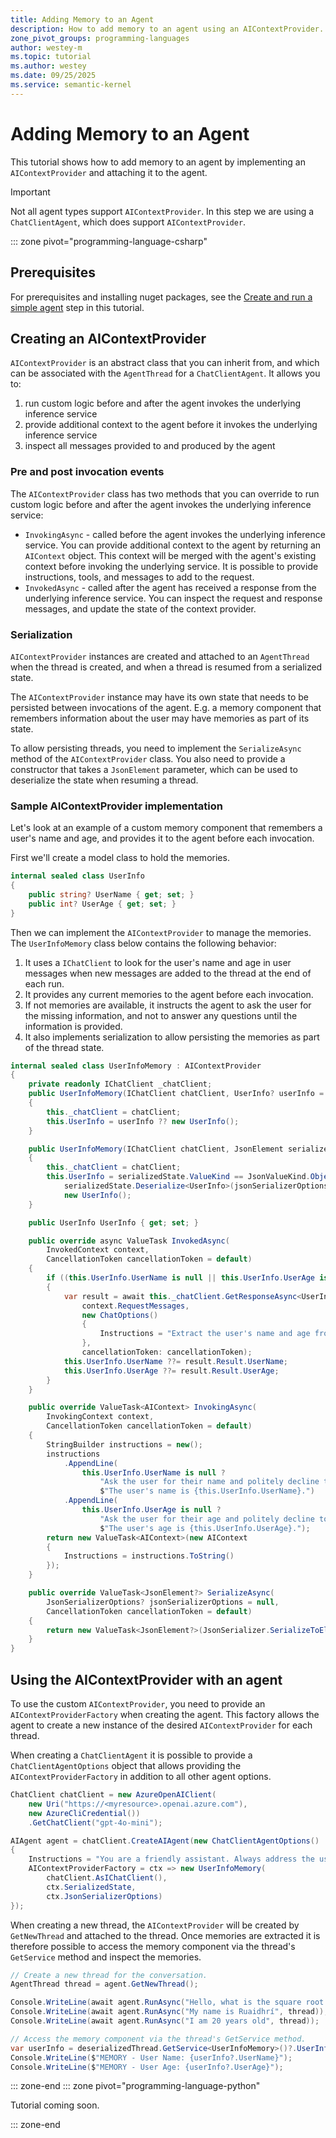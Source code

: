 ```yaml
---
title: Adding Memory to an Agent
description: How to add memory to an agent using an AIContextProvider.
zone_pivot_groups: programming-languages
author: westey-m
ms.topic: tutorial
ms.author: westey
ms.date: 09/25/2025
ms.service: semantic-kernel
---
```


# Adding Memory to an Agent

This tutorial shows how to add memory to an agent by implementing an `AIContextProvider` and attaching it to the agent.

> [!IMPORTANT]
> Not all agent types support `AIContextProvider`. In this step we are using a `ChatClientAgent`, which does support `AIContextProvider`.

::: zone pivot="programming-language-csharp"

## Prerequisites

For prerequisites and installing nuget packages, see the [Create and run a simple agent](./run-agent.md) step in this tutorial.

## Creating an AIContextProvider

`AIContextProvider` is an abstract class that you can inherit from, and which can be associated with the `AgentThread` for a `ChatClientAgent`.
It allows you to:

1. run custom logic before and after the agent invokes the underlying inference service
1. provide additional context to the agent before it invokes the underlying inference service
1. inspect all messages provided to and produced by the agent

### Pre and post invocation events

The `AIContextProvider` class has two methods that you can override to run custom logic before and after the agent invokes the underlying inference service:

- `InvokingAsync` - called before the agent invokes the underlying inference service. You can provide additional context to the agent by returning an `AIContext` object. This context will be merged with the agent's existing context before invoking the underlying service. It is possible to provide instructions, tools, and messages to add to the request.
- `InvokedAsync` - called after the agent has received a response from the underlying inference service. You can inspect the request and response messages, and update the state of the context provider.

### Serialization

`AIContextProvider` instances are created and attached to an `AgentThread` when the thread is created, and when a thread is resumed from a serialized state.

The `AIContextProvider` instance may have its own state that needs to be persisted between invocations of the agent. E.g. a memory component that remembers information about the user may have memories as part of its state.

To allow persisting threads, you need to implement the `SerializeAsync` method of the `AIContextProvider` class. You also need to provide a constructor that takes a `JsonElement` parameter, which can be used to deserialize the state when resuming a thread.

### Sample AIContextProvider implementation

Let's look at an example of a custom memory component that remembers a user's name and age, and provides it to the agent before each invocation.

First we'll create a model class to hold the memories.

```csharp
internal sealed class UserInfo
{
    public string? UserName { get; set; }
    public int? UserAge { get; set; }
}
```

Then we can implement the `AIContextProvider` to manage the memories.
The `UserInfoMemory` class below contains the following behavior:

1. It uses a `IChatClient` to look for the user's name and age in user messages when new messages are added to the thread at the end of each run.
1. It provides any current memories to the agent before each invocation.
1. If not memories are available, it instructs the agent to ask the user for the missing information, and not to answer any questions until the information is provided.
1. It also implements serialization to allow persisting the memories as part of the thread state.

```csharp
internal sealed class UserInfoMemory : AIContextProvider
{
    private readonly IChatClient _chatClient;
    public UserInfoMemory(IChatClient chatClient, UserInfo? userInfo = null)
    {
        this._chatClient = chatClient;
        this.UserInfo = userInfo ?? new UserInfo();
    }

    public UserInfoMemory(IChatClient chatClient, JsonElement serializedState, JsonSerializerOptions? jsonSerializerOptions = null)
    {
        this._chatClient = chatClient;
        this.UserInfo = serializedState.ValueKind == JsonValueKind.Object ?
            serializedState.Deserialize<UserInfo>(jsonSerializerOptions)! :
            new UserInfo();
    }

    public UserInfo UserInfo { get; set; }

    public override async ValueTask InvokedAsync(
        InvokedContext context,
        CancellationToken cancellationToken = default)
    {
        if ((this.UserInfo.UserName is null || this.UserInfo.UserAge is null) && context.RequestMessages.Any(x => x.Role == ChatRole.User))
        {
            var result = await this._chatClient.GetResponseAsync<UserInfo>(
                context.RequestMessages,
                new ChatOptions()
                {
                    Instructions = "Extract the user's name and age from the message if present. If not present return nulls."
                },
                cancellationToken: cancellationToken);
            this.UserInfo.UserName ??= result.Result.UserName;
            this.UserInfo.UserAge ??= result.Result.UserAge;
        }
    }

    public override ValueTask<AIContext> InvokingAsync(
        InvokingContext context,
        CancellationToken cancellationToken = default)
    {
        StringBuilder instructions = new();
        instructions
            .AppendLine(
                this.UserInfo.UserName is null ?
                    "Ask the user for their name and politely decline to answer any questions until they provide it." :
                    $"The user's name is {this.UserInfo.UserName}.")
            .AppendLine(
                this.UserInfo.UserAge is null ?
                    "Ask the user for their age and politely decline to answer any questions until they provide it." :
                    $"The user's age is {this.UserInfo.UserAge}.");
        return new ValueTask<AIContext>(new AIContext
        {
            Instructions = instructions.ToString()
        });
    }

    public override ValueTask<JsonElement?> SerializeAsync(
        JsonSerializerOptions? jsonSerializerOptions = null,
        CancellationToken cancellationToken = default)
    {
        return new ValueTask<JsonElement?>(JsonSerializer.SerializeToElement(this.UserInfo, jsonSerializerOptions));
    }
}
```

## Using the AIContextProvider with an agent

To use the custom `AIContextProvider`, you need to provide an `AIContextProviderFactory` when creating the agent. This factory allows the agent to create a new instance of the desired `AIContextProvider` for each thread.

When creating a `ChatClientAgent` it is possible to provide a `ChatClientAgentOptions` object that allows providing the `AIContextProviderFactory` in addition to all other agent options.

```csharp
ChatClient chatClient = new AzureOpenAIClient(
    new Uri("https://<myresource>.openai.azure.com"),
    new AzureCliCredential())
    .GetChatClient("gpt-4o-mini");

AIAgent agent = chatClient.CreateAIAgent(new ChatClientAgentOptions()
{
    Instructions = "You are a friendly assistant. Always address the user by their name.",
    AIContextProviderFactory = ctx => new UserInfoMemory(
        chatClient.AsIChatClient(),
        ctx.SerializedState,
        ctx.JsonSerializerOptions)
});
```

When creating a new thread, the `AIContextProvider` will be created by `GetNewThread`
and attached to the thread. Once memories are extracted it is therefore possible to access the memory component via the thread's `GetService` method and inspect the memories.

```csharp
// Create a new thread for the conversation.
AgentThread thread = agent.GetNewThread();

Console.WriteLine(await agent.RunAsync("Hello, what is the square root of 9?", thread));
Console.WriteLine(await agent.RunAsync("My name is Ruaidhrí", thread));
Console.WriteLine(await agent.RunAsync("I am 20 years old", thread));

// Access the memory component via the thread's GetService method.
var userInfo = deserializedThread.GetService<UserInfoMemory>()?.UserInfo;
Console.WriteLine($"MEMORY - User Name: {userInfo?.UserName}");
Console.WriteLine($"MEMORY - User Age: {userInfo?.UserAge}");
```

::: zone-end
::: zone pivot="programming-language-python"

Tutorial coming soon.

::: zone-end
